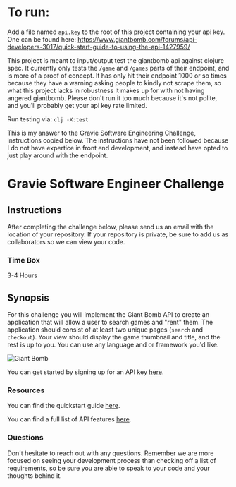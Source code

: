 
# To run:

Add a file named `api.key` to the root of this project containing your api key. One can be found here:
https://www.giantbomb.com/forums/api-developers-3017/quick-start-guide-to-using-the-api-1427959/

This project is meant to input/output test the giantbomb api against clojure spec. It currently only tests the `/game` and `/games` parts of their endpoint, and is more of a proof of concept. It has only hit their endpoint 1000 or so times because they have a warning asking people to kindly not scrape them, so what this project lacks in robustness it makes up for with not having angered giantbomb. Please don't run it too much because it's not polite, and you'll probably get your api key rate limited. 

Run testing via: `clj -X:test`

This is my answer to the Gravie Software Engineering Challenge, instructions copied below. The instructions have not been followed because I do not have expertice in front end development, and instead have opted to just play around with the endpoint. 

# Gravie Software Engineer Challenge

## Instructions
After completing the challenge below, please send us an email with the location of your repository. If your repository is private, be sure to add us as collaborators so we can view your code.

### Time Box
3-4 Hours

## Synopsis

For this challenge you will implement the Giant Bomb API to create an application that will allow a user to search games and "rent" them. The application should consist of at least two unique pages (`search` and `checkout`). Your view should display the game thumbnail and title, and the rest is up to you. You can use any language and or framework you'd like.

![Giant Bomb](https://upload.wikimedia.org/wikipedia/en/4/4b/Giant_Bomb_logo.png)

You can get started by signing up for an API key [here](https://www.giantbomb.com/api/).

### Resources

You can find the quickstart guide [here](https://www.giantbomb.com/forums/api-developers-3017/quick-start-guide-to-using-the-api-1427959/).

You can find a full list of API features [here](https://www.giantbomb.com/api/documentation).

### Questions

Don't hesitate to reach out with any questions. Remember we are more focused on seeing your development process than checking off a list of requirements, so be sure you are able to speak to your code and your thoughts behind it.

